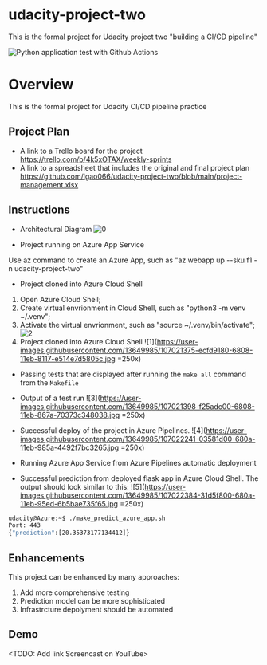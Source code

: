 # udacity-project-two
This is the formal project for Udacity project two "building a CI/CD pipeline"

![Python application test with Github Actions](https://github.com/lgao066/udacity-project-two/workflows/Python%20application%20test%20with%20Github%20Actions/badge.svg)

# Overview

This is the formal project for Udacity CI/CD pipeline practice

## Project Plan

* A link to a Trello board for the project
https://trello.com/b/4k5xOTAX/weekly-sprints
* A link to a spreadsheet that includes the original and final project plan
https://github.com/lgao066/udacity-project-two/blob/main/project-management.xlsx

## Instructions

* Architectural Diagram
![0](https://user-images.githubusercontent.com/13649985/107021370-ea9b3780-6808-11eb-8558-1765ee543a75.jpg=250x)

* Project running on Azure App Service

Use az command to create an Azure App, such as "az webapp up --sku f1 -n udacity-project-two"

* Project cloned into Azure Cloud Shell
1. Open Azure Cloud Shell;
2. Create virtual envrionment in Cloud Shell, such as "python3 -m venv ~/.venv";
3. Activate the virtual envrionment, such as "source ~/.venv/bin/activate";
![2](https://user-images.githubusercontent.com/13649985/107021396-f129af00-6808-11eb-9006-d9918e36f2ce.jpg)
4. Project cloned into Azure Cloud Shell
![1](https://user-images.githubusercontent.com/13649985/107021375-ecfd9180-6808-11eb-8117-e514e7d5805c.jpg =250x)

* Passing tests that are displayed after running the `make all` command from the `Makefile`

* Output of a test run
![3](https://user-images.githubusercontent.com/13649985/107021398-f25adc00-6808-11eb-867a-70373c348038.jpg =250x)

* Successful deploy of the project in Azure Pipelines.
![4](https://user-images.githubusercontent.com/13649985/107022241-03581d00-680a-11eb-985a-4492f7bc3265.jpg =250x)

* Running Azure App Service from Azure Pipelines automatic deployment

* Successful prediction from deployed flask app in Azure Cloud Shell. 
The output should look similar to this:
![5](https://user-images.githubusercontent.com/13649985/107022384-31d5f800-680a-11eb-95ed-6b5bae735f65.jpg =250x)

```bash
udacity@Azure:~$ ./make_predict_azure_app.sh
Port: 443
{"prediction":[20.35373177134412]}
```

> 

## Enhancements

This project can be enhanced by many approaches:
1. Add more comprehensive testing
2. Prediction model can be more sophisticated
3. Infrastrcture depolyment should be automated

## Demo 

<TODO: Add link Screencast on YouTube>

